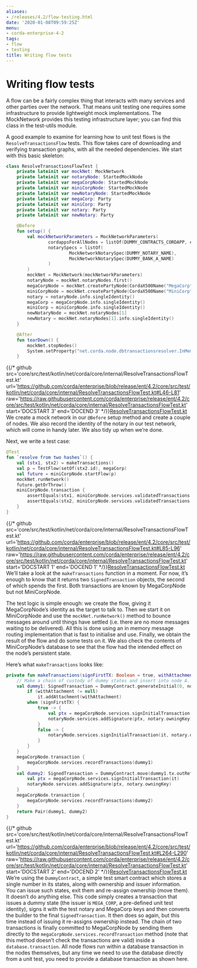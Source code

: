 ```yaml
---
aliases:
- /releases/4.2/flow-testing.html
date: '2020-01-08T09:59:25Z'
menu:
- corda-enterprise-4-2
tags:
- flow
- testing
title: Writing flow tests
---
```





# Writing flow tests

A flow can be a fairly complex thing that interacts with many services and other parties over the network. That
means unit testing one requires some infrastructure to provide lightweight mock implementations. The MockNetwork
provides this testing infrastructure layer; you can find this class in the test-utils module.

A good example to examine for learning how to unit test flows is the `ResolveTransactionsFlow` tests. This
flow takes care of downloading and verifying transaction graphs, with all the needed dependencies. We start
with this basic skeleton:

```kotlin
class ResolveTransactionsFlowTest {
    private lateinit var mockNet: MockNetwork
    private lateinit var notaryNode: StartedMockNode
    private lateinit var megaCorpNode: StartedMockNode
    private lateinit var miniCorpNode: StartedMockNode
    private lateinit var newNotaryNode: StartedMockNode
    private lateinit var megaCorp: Party
    private lateinit var miniCorp: Party
    private lateinit var notary: Party
    private lateinit var newNotary: Party

    @Before
    fun setup() {
        val mockNetworkParameters = MockNetworkParameters(
                cordappsForAllNodes = listOf(DUMMY_CONTRACTS_CORDAPP, enclosedCordapp()),
                notarySpecs = listOf(
                        MockNetworkNotarySpec(DUMMY_NOTARY_NAME),
                        MockNetworkNotarySpec(DUMMY_BANK_A_NAME)
                )
        )
        mockNet = MockNetwork(mockNetworkParameters)
        notaryNode = mockNet.notaryNodes.first()
        megaCorpNode = mockNet.createPartyNode(CordaX500Name("MegaCorp", "London", "GB"))
        miniCorpNode = mockNet.createPartyNode(CordaX500Name("MiniCorp", "London", "GB"))
        notary = notaryNode.info.singleIdentity()
        megaCorp = megaCorpNode.info.singleIdentity()
        miniCorp = miniCorpNode.info.singleIdentity()
        newNotaryNode = mockNet.notaryNodes[1]
        newNotary = mockNet.notaryNodes[1].info.singleIdentity()
    }

    @After
    fun tearDown() {
        mockNet.stopNodes()
        System.setProperty("net.corda.node.dbtransactionsresolver.InMemoryResolutionLimit", "0")
    }

```
{{/* github src='core/src/test/kotlin/net/corda/core/internal/ResolveTransactionsFlowTest.kt' url='https://github.com/corda/enterprise/blob/release/ent/4.2/core/src/test/kotlin/net/corda/core/internal/ResolveTransactionsFlowTest.kt#L46-L81' raw='https://raw.githubusercontent.com/corda/enterprise/release/ent/4.2/core/src/test/kotlin/net/corda/core/internal/ResolveTransactionsFlowTest.kt' start='DOCSTART 3' end='DOCEND 3' */}}[ResolveTransactionsFlowTest.kt](https://github.com/corda/enterprise/blob/release/ent/4.2/core/src/test/kotlin/net/corda/core/internal/ResolveTransactionsFlowTest.kt)
We create a mock network in our `@Before` setup method and create a couple of nodes. We also record the identity
of the notary in our test network, which will come in handy later. We also tidy up when we’re done.

Next, we write a test case:

```kotlin
@Test
fun `resolve from two hashes`() {
    val (stx1, stx2) = makeTransactions()
    val p = TestFlow(setOf(stx2.id), megaCorp)
    val future = miniCorpNode.startFlow(p)
    mockNet.runNetwork()
    future.getOrThrow()
    miniCorpNode.transaction {
        assertEquals(stx1, miniCorpNode.services.validatedTransactions.getTransaction(stx1.id))
        assertEquals(stx2, miniCorpNode.services.validatedTransactions.getTransaction(stx2.id))
    }
}

```
{{/* github src='core/src/test/kotlin/net/corda/core/internal/ResolveTransactionsFlowTest.kt' url='https://github.com/corda/enterprise/blob/release/ent/4.2/core/src/test/kotlin/net/corda/core/internal/ResolveTransactionsFlowTest.kt#L85-L96' raw='https://raw.githubusercontent.com/corda/enterprise/release/ent/4.2/core/src/test/kotlin/net/corda/core/internal/ResolveTransactionsFlowTest.kt' start='DOCSTART 1' end='DOCEND 1' */}}[ResolveTransactionsFlowTest.kt](https://github.com/corda/enterprise/blob/release/ent/4.2/core/src/test/kotlin/net/corda/core/internal/ResolveTransactionsFlowTest.kt)
We’ll take a look at the `makeTransactions` function in a moment. For now, it’s enough to know that it returns two
`SignedTransaction` objects, the second of which spends the first. Both transactions are known by MegaCorpNode but
not MiniCorpNode.

The test logic is simple enough: we create the flow, giving it MegaCorpNode’s identity as the target to talk to.
Then we start it on MiniCorpNode and use the `mockNet.runNetwork()` method to bounce messages around until things have
settled (i.e. there are no more messages waiting to be delivered). All this is done using an in memory message
routing implementation that is fast to initialise and use. Finally, we obtain the result of the flow and do
some tests on it. We also check the contents of MiniCorpNode’s database to see that the flow had the intended effect
on the node’s persistent state.

Here’s what `makeTransactions` looks like:

```kotlin
private fun makeTransactions(signFirstTX: Boolean = true, withAttachment: SecureHash? = null): Pair<SignedTransaction, SignedTransaction> {
    // Make a chain of custody of dummy states and insert into node A.
    val dummy1: SignedTransaction = DummyContract.generateInitial(0, notary, megaCorp.ref(1)).let {
        if (withAttachment != null)
            it.addAttachment(withAttachment)
        when (signFirstTX) {
            true -> {
                val ptx = megaCorpNode.services.signInitialTransaction(it)
                notaryNode.services.addSignature(ptx, notary.owningKey)
            }
            false -> {
                notaryNode.services.signInitialTransaction(it, notary.owningKey)
            }
        }
    }
    megaCorpNode.transaction {
        megaCorpNode.services.recordTransactions(dummy1)
    }
    val dummy2: SignedTransaction = DummyContract.move(dummy1.tx.outRef(0), miniCorp).let {
        val ptx = megaCorpNode.services.signInitialTransaction(it)
        notaryNode.services.addSignature(ptx, notary.owningKey)
    }
    megaCorpNode.transaction {
        megaCorpNode.services.recordTransactions(dummy2)
    }
    return Pair(dummy1, dummy2)
}

```
{{/* github src='core/src/test/kotlin/net/corda/core/internal/ResolveTransactionsFlowTest.kt' url='https://github.com/corda/enterprise/blob/release/ent/4.2/core/src/test/kotlin/net/corda/core/internal/ResolveTransactionsFlowTest.kt#L264-L290' raw='https://raw.githubusercontent.com/corda/enterprise/release/ent/4.2/core/src/test/kotlin/net/corda/core/internal/ResolveTransactionsFlowTest.kt' start='DOCSTART 2' end='DOCEND 2' */}}[ResolveTransactionsFlowTest.kt](https://github.com/corda/enterprise/blob/release/ent/4.2/core/src/test/kotlin/net/corda/core/internal/ResolveTransactionsFlowTest.kt)
We’re using the `DummyContract`, a simple test smart contract which stores a single number in its states, along
with ownership and issuer information. You can issue such states, exit them and re-assign ownership (move them).
It doesn’t do anything else. This code simply creates a transaction that issues a dummy state (the issuer is
`MEGA_CORP`, a pre-defined unit test identity), signs it with the test notary and MegaCorp keys and then
converts the builder to the final `SignedTransaction`. It then does so again, but this time instead of issuing
it re-assigns ownership instead. The chain of two transactions is finally committed to MegaCorpNode by sending them
directly to the `megaCorpNode.services.recordTransaction` method (note that this method doesn’t check the
transactions are valid) inside a `database.transaction`.  All node flows run within a database transaction in the
nodes themselves, but any time we need to use the database directly from a unit test, you need to provide a database
transaction as shown here.


